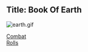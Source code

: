 Title: Book Of Earth
---
<img src="http://lasthaiku.wdfiles.com/local--files/book-of-earth/earth.gif" alt="earth.gif" class="image">

<a href="/l5r/combat">Combat</a><br>
<a href="/l5r/rolls">Rolls</a>

